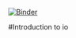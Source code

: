 [![Binder](https://mybinder.org/badge_logo.svg)](https://mybinder.org/v2/gh/tutorials-4newbies/io/master?filepath=io.ipynb)

#Introduction to io

